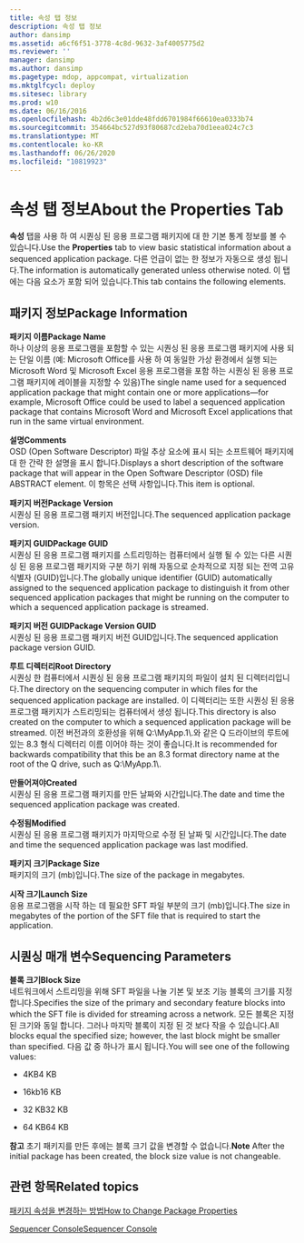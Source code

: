 ```yaml
---
title: 속성 탭 정보
description: 속성 탭 정보
author: dansimp
ms.assetid: a6cf6f51-3778-4c8d-9632-3af4005775d2
ms.reviewer: ''
manager: dansimp
ms.author: dansimp
ms.pagetype: mdop, appcompat, virtualization
ms.mktglfcycl: deploy
ms.sitesec: library
ms.prod: w10
ms.date: 06/16/2016
ms.openlocfilehash: 4b2d6c3e01dde48fdd6701984f66610ea0333b74
ms.sourcegitcommit: 354664bc527d93f80687cd2eba70d1eea024c7c3
ms.translationtype: MT
ms.contentlocale: ko-KR
ms.lasthandoff: 06/26/2020
ms.locfileid: "10819923"
---
```

# <span data-ttu-id="4a5a6-103">속성 탭 정보</span><span class="sxs-lookup"><span data-stu-id="4a5a6-103">About the Properties Tab</span></span>


<span data-ttu-id="4a5a6-104">**속성** 탭을 사용 하 여 시퀀싱 된 응용 프로그램 패키지에 대 한 기본 통계 정보를 볼 수 있습니다.</span><span class="sxs-lookup"><span data-stu-id="4a5a6-104">Use the **Properties** tab to view basic statistical information about a sequenced application package.</span></span> <span data-ttu-id="4a5a6-105">다른 언급이 없는 한 정보가 자동으로 생성 됩니다.</span><span class="sxs-lookup"><span data-stu-id="4a5a6-105">The information is automatically generated unless otherwise noted.</span></span> <span data-ttu-id="4a5a6-106">이 탭에는 다음 요소가 포함 되어 있습니다.</span><span class="sxs-lookup"><span data-stu-id="4a5a6-106">This tab contains the following elements.</span></span>

## <span data-ttu-id="4a5a6-107">패키지 정보</span><span class="sxs-lookup"><span data-stu-id="4a5a6-107">Package Information</span></span>


<a href="" id="package-name"></a>**<span data-ttu-id="4a5a6-108">패키지 이름</span><span class="sxs-lookup"><span data-stu-id="4a5a6-108">Package Name</span></span>**  
<span data-ttu-id="4a5a6-109">하나 이상의 응용 프로그램을 포함할 수 있는 시퀀싱 된 응용 프로그램 패키지에 사용 되는 단일 이름 (예: Microsoft Office를 사용 하 여 동일한 가상 환경에서 실행 되는 Microsoft Word 및 Microsoft Excel 응용 프로그램을 포함 하는 시퀀싱 된 응용 프로그램 패키지에 레이블을 지정할 수 있음)</span><span class="sxs-lookup"><span data-stu-id="4a5a6-109">The single name used for a sequenced application package that might contain one or more applications—for example, Microsoft Office could be used to label a sequenced application package that contains Microsoft Word and Microsoft Excel applications that run in the same virtual environment.</span></span>

<a href="" id="comments"></a>**<span data-ttu-id="4a5a6-110">설명</span><span class="sxs-lookup"><span data-stu-id="4a5a6-110">Comments</span></span>**  
<span data-ttu-id="4a5a6-111">OSD (Open Software Descriptor) 파일 추상 요소에 표시 되는 소프트웨어 패키지에 대 한 간략 한 설명을 표시 합니다.</span><span class="sxs-lookup"><span data-stu-id="4a5a6-111">Displays a short description of the software package that will appear in the Open Software Descriptor (OSD) file ABSTRACT element.</span></span> <span data-ttu-id="4a5a6-112">이 항목은 선택 사항입니다.</span><span class="sxs-lookup"><span data-stu-id="4a5a6-112">This item is optional.</span></span>

<a href="" id="package-version"></a>**<span data-ttu-id="4a5a6-113">패키지 버전</span><span class="sxs-lookup"><span data-stu-id="4a5a6-113">Package Version</span></span>**  
<span data-ttu-id="4a5a6-114">시퀀싱 된 응용 프로그램 패키지 버전입니다.</span><span class="sxs-lookup"><span data-stu-id="4a5a6-114">The sequenced application package version.</span></span>

<a href="" id="package-guid"></a>**<span data-ttu-id="4a5a6-115">패키지 GUID</span><span class="sxs-lookup"><span data-stu-id="4a5a6-115">Package GUID</span></span>**  
<span data-ttu-id="4a5a6-116">시퀀싱 된 응용 프로그램 패키지를 스트리밍하는 컴퓨터에서 실행 될 수 있는 다른 시퀀싱 된 응용 프로그램 패키지와 구분 하기 위해 자동으로 순차적으로 지정 되는 전역 고유 식별자 (GUID)입니다.</span><span class="sxs-lookup"><span data-stu-id="4a5a6-116">The globally unique identifier (GUID) automatically assigned to the sequenced application package to distinguish it from other sequenced application packages that might be running on the computer to which a sequenced application package is streamed.</span></span>

<a href="" id="package-version-guid"></a>**<span data-ttu-id="4a5a6-117">패키지 버전 GUID</span><span class="sxs-lookup"><span data-stu-id="4a5a6-117">Package Version GUID</span></span>**  
<span data-ttu-id="4a5a6-118">시퀀싱 된 응용 프로그램 패키지 버전 GUID입니다.</span><span class="sxs-lookup"><span data-stu-id="4a5a6-118">The sequenced application package version GUID.</span></span>

<a href="" id="root-directory"></a>**<span data-ttu-id="4a5a6-119">루트 디렉터리</span><span class="sxs-lookup"><span data-stu-id="4a5a6-119">Root Directory</span></span>**  
<span data-ttu-id="4a5a6-120">시퀀싱 한 컴퓨터에서 시퀀싱 된 응용 프로그램 패키지의 파일이 설치 된 디렉터리입니다.</span><span class="sxs-lookup"><span data-stu-id="4a5a6-120">The directory on the sequencing computer in which files for the sequenced application package are installed.</span></span> <span data-ttu-id="4a5a6-121">이 디렉터리는 또한 시퀀싱 된 응용 프로그램 패키지가 스트리밍되는 컴퓨터에서 생성 됩니다.</span><span class="sxs-lookup"><span data-stu-id="4a5a6-121">This directory is also created on the computer to which a sequenced application package will be streamed.</span></span> <span data-ttu-id="4a5a6-122">이전 버전과의 호환성을 위해 Q:\\MyApp.1\\.와 같은 Q 드라이브의 루트에 있는 8.3 형식 디렉터리 이름 이어야 하는 것이 좋습니다.</span><span class="sxs-lookup"><span data-stu-id="4a5a6-122">It is recommended for backwards compatibility that this be an 8.3 format directory name at the root of the Q drive, such as Q:\\MyApp.1\\.</span></span>

<a href="" id="created"></a>**<span data-ttu-id="4a5a6-123">만들어져야</span><span class="sxs-lookup"><span data-stu-id="4a5a6-123">Created</span></span>**  
<span data-ttu-id="4a5a6-124">시퀀싱 된 응용 프로그램 패키지를 만든 날짜와 시간입니다.</span><span class="sxs-lookup"><span data-stu-id="4a5a6-124">The date and time the sequenced application package was created.</span></span>

<a href="" id="modified"></a>**<span data-ttu-id="4a5a6-125">수정됨</span><span class="sxs-lookup"><span data-stu-id="4a5a6-125">Modified</span></span>**  
<span data-ttu-id="4a5a6-126">시퀀싱 된 응용 프로그램 패키지가 마지막으로 수정 된 날짜 및 시간입니다.</span><span class="sxs-lookup"><span data-stu-id="4a5a6-126">The date and time the sequenced application package was last modified.</span></span>

<a href="" id="package-size"></a>**<span data-ttu-id="4a5a6-127">패키지 크기</span><span class="sxs-lookup"><span data-stu-id="4a5a6-127">Package Size</span></span>**  
<span data-ttu-id="4a5a6-128">패키지의 크기 (mb)입니다.</span><span class="sxs-lookup"><span data-stu-id="4a5a6-128">The size of the package in megabytes.</span></span>

<a href="" id="launch-size"></a>**<span data-ttu-id="4a5a6-129">시작 크기</span><span class="sxs-lookup"><span data-stu-id="4a5a6-129">Launch Size</span></span>**  
<span data-ttu-id="4a5a6-130">응용 프로그램을 시작 하는 데 필요한 SFT 파일 부분의 크기 (mb)입니다.</span><span class="sxs-lookup"><span data-stu-id="4a5a6-130">The size in megabytes of the portion of the SFT file that is required to start the application.</span></span>

## <span data-ttu-id="4a5a6-131">시퀀싱 매개 변수</span><span class="sxs-lookup"><span data-stu-id="4a5a6-131">Sequencing Parameters</span></span>


<a href="" id="block-size"></a>**<span data-ttu-id="4a5a6-132">블록 크기</span><span class="sxs-lookup"><span data-stu-id="4a5a6-132">Block Size</span></span>**  
<span data-ttu-id="4a5a6-133">네트워크에서 스트리밍을 위해 SFT 파일을 나눌 기본 및 보조 기능 블록의 크기를 지정 합니다.</span><span class="sxs-lookup"><span data-stu-id="4a5a6-133">Specifies the size of the primary and secondary feature blocks into which the SFT file is divided for streaming across a network.</span></span> <span data-ttu-id="4a5a6-134">모든 블록은 지정 된 크기와 동일 합니다. 그러나 마지막 블록이 지정 된 것 보다 작을 수 있습니다.</span><span class="sxs-lookup"><span data-stu-id="4a5a6-134">All blocks equal the specified size; however, the last block might be smaller than specified.</span></span> <span data-ttu-id="4a5a6-135">다음 값 중 하나가 표시 됩니다.</span><span class="sxs-lookup"><span data-stu-id="4a5a6-135">You will see one of the following values:</span></span>

-   <span data-ttu-id="4a5a6-136">4KB</span><span class="sxs-lookup"><span data-stu-id="4a5a6-136">4 KB</span></span>

-   <span data-ttu-id="4a5a6-137">16kb</span><span class="sxs-lookup"><span data-stu-id="4a5a6-137">16 KB</span></span>

-   <span data-ttu-id="4a5a6-138">32 KB</span><span class="sxs-lookup"><span data-stu-id="4a5a6-138">32 KB</span></span>

-   <span data-ttu-id="4a5a6-139">64 KB</span><span class="sxs-lookup"><span data-stu-id="4a5a6-139">64 KB</span></span>

<span data-ttu-id="4a5a6-140">**참고**  초기 패키지를 만든 후에는 블록 크기 값을 변경할 수 없습니다.</span><span class="sxs-lookup"><span data-stu-id="4a5a6-140">**Note** After the initial package has been created, the block size value is not changeable.</span></span>

 

## <span data-ttu-id="4a5a6-141">관련 항목</span><span class="sxs-lookup"><span data-stu-id="4a5a6-141">Related topics</span></span>


[<span data-ttu-id="4a5a6-142">패키지 속성을 변경하는 방법</span><span class="sxs-lookup"><span data-stu-id="4a5a6-142">How to Change Package Properties</span></span>](how-to-change-package-properties.md)

[<span data-ttu-id="4a5a6-143">Sequencer Console</span><span class="sxs-lookup"><span data-stu-id="4a5a6-143">Sequencer Console</span></span>](sequencer-console.md)

 

 





